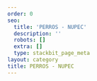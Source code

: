 ```yaml
---
order: 0
seo:
  title: 'PERROS - NUPEC'
  description: ''
  robots: []
  extra: []
  type: stackbit_page_meta
layout: category
title: PERROS - NUPEC
---
```

